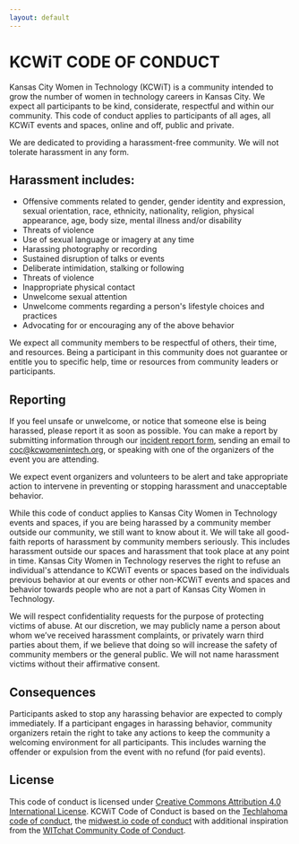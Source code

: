 ```yaml
---
layout: default
---
```


KCWiT CODE OF CONDUCT
=====================

Kansas City Women in Technology (KCWiT) is a community intended to grow the number of women in technology careers in Kansas City.  We expect all participants to be kind, considerate, respectful and within our community. This code of conduct applies to participants of all ages, all KCWiT events and spaces, online and off, public and private.

We are dedicated to providing a harassment-free community.  We will not tolerate harassment in any form.

Harassment includes: 
--------------------
- Offensive comments related to gender, gender identity and expression, sexual orientation, race, ethnicity, nationality, religion, physical appearance, age, body size, mental illness and/or disability
- Threats of violence
- Use of sexual language or imagery at any time
- Harassing photography or recording
- Sustained disruption of talks or events
- Deliberate intimidation, stalking or following
- Threats of violence
- Inappropriate physical contact
- Unwelcome sexual attention
- Unwelcome comments regarding a person's lifestyle choices and practices
- Advocating for or encouraging any of the above behavior

We expect all community members to be respectful of others, their time, and resources.  Being a participant in this community does not guarantee or entitle you to specific help, time or resources from community leaders or participants.

Reporting
---------
If you feel unsafe or unwelcome, or notice that someone else is being harassed, please report it as soon as possible.  You can make a report by submitting information through our [incident report form](https://goo.gl/forms/kwKWePwxw2kG9ibC2), sending an email to [coc@kcwomenintech.org](mailto:coc@kcwomenintech.org), or speaking with one of the organizers of the event you are attending.
 
We expect event organizers and volunteers to be alert and take appropriate action to intervene in preventing or stopping harassment and unacceptable behavior. 

While this code of conduct applies to Kansas City Women in Technology events and spaces, if you are being harassed by a community member outside our community, we still want to know about it. We will take all good-faith reports of harassment by community members seriously. This includes harassment outside our spaces and harassment that took place at any point in time. Kansas City Women in Technology reserves the right to refuse an individual's attendance to KCWiT events or spaces based on the individuals previous behavior at our events or other non-KCWiT events and spaces and behavior towards people who are not a part of Kansas City Women in Technology.

We will respect confidentiality requests for the purpose of protecting victims of abuse. At our discretion, we may publicly name a person about whom we’ve received harassment complaints, or privately warn third parties about them, if we believe that doing so will increase the safety of community members or the general public. We will not name harassment victims without their affirmative consent.
 
Consequences
------------
Participants asked to stop any harassing behavior are expected to comply immediately.  If a participant engages in harassing behavior, community organizers retain the right to take any actions to keep the community a welcoming environment for all participants.  This includes warning the offender or expulsion from the event with no refund (for paid events).  
  
License
-------
This code of conduct is licensed under [Creative Commons Attribution 4.0 International License](http://creativecommons.org/licenses/by/4.0/).
KCWiT Code of Conduct is based on the [Techlahoma code of conduct](http://techlahoma.org/coc.html), the [midwest.io code of conduct](https://github.com/midwestio/midwestio.github.io/blob/master/code-of-conduct/index.markdown) with additional inspiration from the [WITchat Community Code of Conduct](http://witchat.github.io/#codeofconduct).